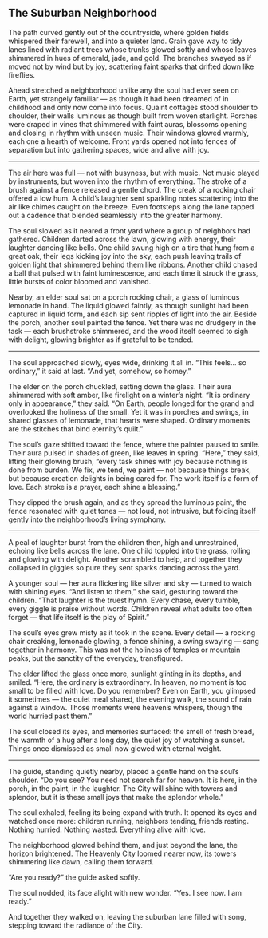 ## The Suburban Neighborhood

The path curved gently out of the countryside, where golden fields whispered their farewell, and into a quieter land. Grain gave way to tidy lanes lined with radiant trees whose trunks glowed softly and whose leaves shimmered in hues of emerald, jade, and gold. The branches swayed as if moved not by wind but by joy, scattering faint sparks that drifted down like fireflies.

Ahead stretched a neighborhood unlike any the soul had ever seen on Earth, yet strangely familiar — as though it had been dreamed of in childhood and only now come into focus. Quaint cottages stood shoulder to shoulder, their walls luminous as though built from woven starlight. Porches were draped in vines that shimmered with faint auras, blossoms opening and closing in rhythm with unseen music. Their windows glowed warmly, each one a hearth of welcome. Front yards opened not into fences of separation but into gathering spaces, wide and alive with joy.

---

The air here was full — not with busyness, but with music. Not music played by instruments, but woven into the rhythm of everything. The stroke of a brush against a fence released a gentle chord. The creak of a rocking chair offered a low hum. A child’s laughter sent sparkling notes scattering into the air like chimes caught on the breeze. Even footsteps along the lane tapped out a cadence that blended seamlessly into the greater harmony.

The soul slowed as it neared a front yard where a group of neighbors had gathered. Children darted across the lawn, glowing with energy, their laughter dancing like bells. One child swung high on a tire that hung from a great oak, their legs kicking joy into the sky, each push leaving trails of golden light that shimmered behind them like ribbons. Another child chased a ball that pulsed with faint luminescence, and each time it struck the grass, little bursts of color bloomed and vanished.

Nearby, an elder soul sat on a porch rocking chair, a glass of luminous lemonade in hand. The liquid glowed faintly, as though sunlight had been captured in liquid form, and each sip sent ripples of light into the air. Beside the porch, another soul painted the fence. Yet there was no drudgery in the task — each brushstroke shimmered, and the wood itself seemed to sigh with delight, glowing brighter as if grateful to be tended.

---

The soul approached slowly, eyes wide, drinking it all in. “This feels… so ordinary,” it said at last. “And yet, somehow, so homey.”

The elder on the porch chuckled, setting down the glass. Their aura shimmered with soft amber, like firelight on a winter’s night. “It is ordinary only in appearance,” they said. “On Earth, people longed for the grand and overlooked the holiness of the small. Yet it was in porches and swings, in shared glasses of lemonade, that hearts were shaped. Ordinary moments are the stitches that bind eternity’s quilt.”

The soul’s gaze shifted toward the fence, where the painter paused to smile. Their aura pulsed in shades of green, like leaves in spring. “Here,” they said, lifting their glowing brush, “every task shines with joy because nothing is done from burden. We fix, we tend, we paint — not because things break, but because creation delights in being cared for. The work itself is a form of love. Each stroke is a prayer, each shine a blessing.”

They dipped the brush again, and as they spread the luminous paint, the fence resonated with quiet tones — not loud, not intrusive, but folding itself gently into the neighborhood’s living symphony.

---

A peal of laughter burst from the children then, high and unrestrained, echoing like bells across the lane. One child toppled into the grass, rolling and glowing with delight. Another scrambled to help, and together they collapsed in giggles so pure they sent sparks dancing across the yard.

A younger soul — her aura flickering like silver and sky — turned to watch with shining eyes. “And listen to them,” she said, gesturing toward the children. “That laughter is the truest hymn. Every chase, every tumble, every giggle is praise without words. Children reveal what adults too often forget — that life itself is the play of Spirit.”

The soul’s eyes grew misty as it took in the scene. Every detail — a rocking chair creaking, lemonade glowing, a fence shining, a swing swaying — sang together in harmony. This was not the holiness of temples or mountain peaks, but the sanctity of the everyday, transfigured.

The elder lifted the glass once more, sunlight glinting in its depths, and smiled. “Here, the ordinary is extraordinary. In heaven, no moment is too small to be filled with love. Do you remember? Even on Earth, you glimpsed it sometimes — the quiet meal shared, the evening walk, the sound of rain against a window. Those moments were heaven’s whispers, though the world hurried past them.”

The soul closed its eyes, and memories surfaced: the smell of fresh bread, the warmth of a hug after a long day, the quiet joy of watching a sunset. Things once dismissed as small now glowed with eternal weight.

---

The guide, standing quietly nearby, placed a gentle hand on the soul’s shoulder. “Do you see? You need not search far for heaven. It is here, in the porch, in the paint, in the laughter. The City will shine with towers and splendor, but it is these small joys that make the splendor whole.”

The soul exhaled, feeling its being expand with truth. It opened its eyes and watched once more: children running, neighbors tending, friends resting. Nothing hurried. Nothing wasted. Everything alive with love.

The neighborhood glowed behind them, and just beyond the lane, the horizon brightened. The Heavenly City loomed nearer now, its towers shimmering like dawn, calling them forward.

“Are you ready?” the guide asked softly.

The soul nodded, its face alight with new wonder. “Yes. I see now. I am ready.”

And together they walked on, leaving the suburban lane filled with song, stepping toward the radiance of the City.
